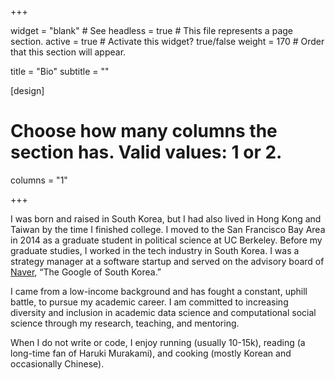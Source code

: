 +++

widget = "blank"  # See headless = true  # This file represents a page section.
active = true  # Activate this widget? true/false
weight = 170  # Order that this section will appear.

title = "Bio"
subtitle = ""

[design]
  # Choose how many columns the section has. Valid values: 1 or 2.
  columns = "1"

+++

I was born and raised in South Korea, but I had also lived in Hong Kong and Taiwan by the time I finished college. I moved to the San Francisco Bay Area in 2014 as a graduate student in political science at UC Berkeley. Before my graduate studies, I worked in the tech industry in South Korea. I was a strategy manager at a software startup and served on the advisory board of [Naver](https://en.wikipedia.org/wiki/Naver), “The Google of South Korea.” 

I came from a low-income background and has fought a constant, uphill battle, to pursue my academic career. I am committed to increasing diversity and inclusion in academic data science and computational social science through my research, teaching, and mentoring. 

When I do not write or code, I enjoy running (usually 10-15k), reading (a long-time fan of Haruki Murakami), and cooking (mostly Korean and occasionally Chinese).
